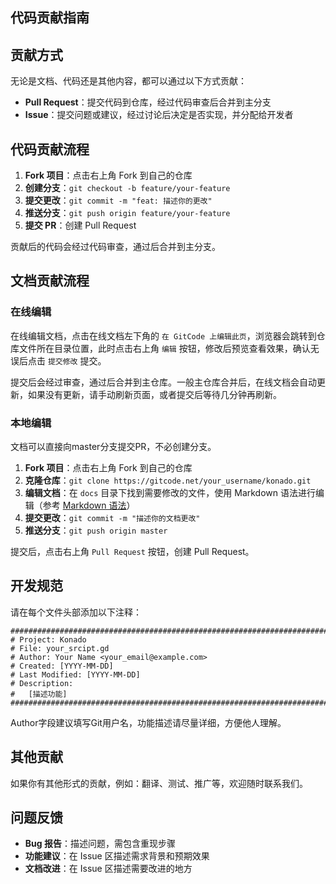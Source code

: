 ## 代码贡献指南

## 贡献方式

无论是文档、代码还是其他内容，都可以通过以下方式贡献：

- **Pull Request**：提交代码到仓库，经过代码审查后合并到主分支
- **Issue**：提交问题或建议，经过讨论后决定是否实现，并分配给开发者

## 代码贡献流程  

1. **Fork 项目**：点击右上角 Fork 到自己的仓库  
2. **创建分支**：`git checkout -b feature/your-feature`  
3. **提交更改**：`git commit -m "feat: 描述你的更改"`  
4. **推送分支**：`git push origin feature/your-feature`  
5. **提交 PR**：创建 Pull Request

贡献后的代码会经过代码审查，通过后合并到主分支。

## 文档贡献流程

### 在线编辑

在线编辑文档，点击在线文档左下角的 `在 GitCode 上编辑此页`，浏览器会跳转到仓库文件所在目录位置，此时点击右上角 `编辑` 按钮，修改后预览查看效果，确认无误后点击 `提交修改` 提交。

提交后会经过审查，通过后合并到主仓库。一般主仓库合并后，在线文档会自动更新，如果没有更新，请手动刷新页面，或者提交后等待几分钟再刷新。

### 本地编辑

文档可以直接向master分支提交PR，不必创建分支。

1. **Fork 项目**：点击右上角 Fork 到自己的仓库  
2. **克隆仓库**：`git clone https://gitcode.net/your_username/konado.git`  
4. **编辑文档**：在 `docs` 目录下找到需要修改的文件，使用 Markdown 语法进行编辑（参考 [Markdown 语法](https://www.markdownguide.org/basic-syntax/)）
5. **提交更改**：`git commit -m "描述你的文档更改"`  
6. **推送分支**：`git push origin master`

提交后，点击右上角 `Pull Request` 按钮，创建 Pull Request。

## 开发规范

请在每个文件头部添加以下注释：

```
################################################################################
# Project: Konado
# File: your_srcipt.gd
# Author: Your Name <your_email@example.com>
# Created: [YYYY-MM-DD]
# Last Modified: [YYYY-MM-DD]
# Description:
#   [描述功能]
################################################################################
```

Author字段建议填写Git用户名，功能描述请尽量详细，方便他人理解。

## 其他贡献

如果你有其他形式的贡献，例如：翻译、测试、推广等，欢迎随时联系我们。

## 问题反馈  

- **Bug 报告**：描述问题，需包含重现步骤
- **功能建议**：在 Issue 区描述需求背景和预期效果
- **文档改进**：在 Issue 区描述需要改进的地方

